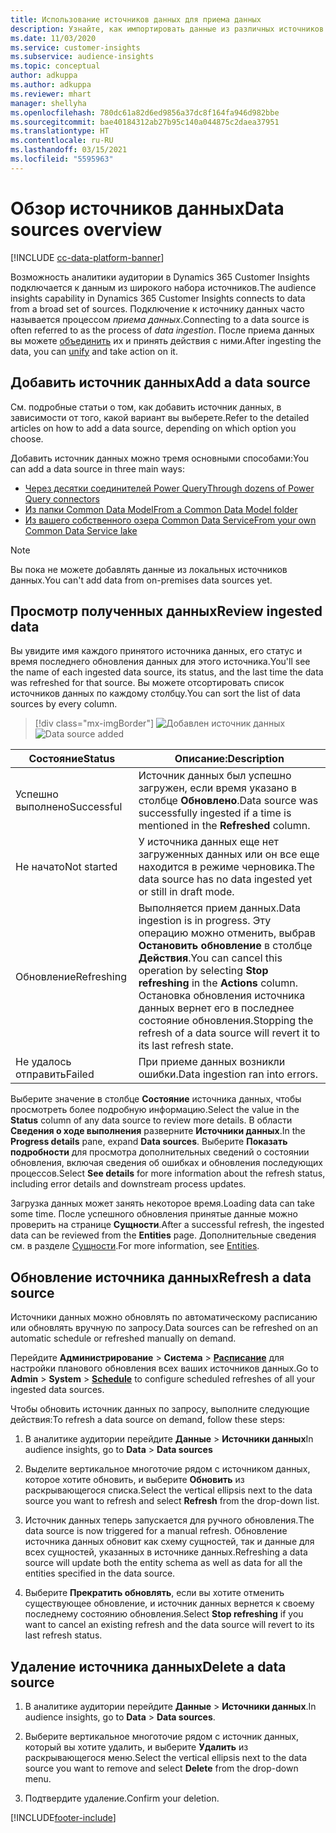 ```yaml
---
title: Использование источников данных для приема данных
description: Узнайте, как импортировать данные из различных источников.
ms.date: 11/03/2020
ms.service: customer-insights
ms.subservice: audience-insights
ms.topic: conceptual
author: adkuppa
ms.author: adkuppa
ms.reviewer: mhart
manager: shellyha
ms.openlocfilehash: 780dc61a82d6ed9856a37dc8f164fa946d982bbe
ms.sourcegitcommit: bae40184312ab27b95c140a044875c2daea37951
ms.translationtype: HT
ms.contentlocale: ru-RU
ms.lasthandoff: 03/15/2021
ms.locfileid: "5595963"
---
```

# <a name="data-sources-overview"></a><span data-ttu-id="4a816-103">Обзор источников данных</span><span class="sxs-lookup"><span data-stu-id="4a816-103">Data sources overview</span></span>

[!INCLUDE [cc-data-platform-banner](../includes/cc-data-platform-banner.md)]

<span data-ttu-id="4a816-104">Возможность аналитики аудитории в Dynamics 365 Customer Insights подключается к данным из широкого набора источников.</span><span class="sxs-lookup"><span data-stu-id="4a816-104">The audience insights capability in Dynamics 365 Customer Insights connects to data from a broad set of sources.</span></span> <span data-ttu-id="4a816-105">Подключение к источнику данных часто называется процессом *приема данных*.</span><span class="sxs-lookup"><span data-stu-id="4a816-105">Connecting to a data source is often referred to as the process of *data ingestion*.</span></span> <span data-ttu-id="4a816-106">После приема данных вы можете [объединить](data-unification.md) их и принять действия с ними.</span><span class="sxs-lookup"><span data-stu-id="4a816-106">After ingesting the data, you can [unify](data-unification.md) and take action on it.</span></span>

## <a name="add-a-data-source"></a><span data-ttu-id="4a816-107">Добавить источник данных</span><span class="sxs-lookup"><span data-stu-id="4a816-107">Add a data source</span></span>

<span data-ttu-id="4a816-108">См. подробные статьи о том, как добавить источник данных, в зависимости от того, какой вариант вы выберете.</span><span class="sxs-lookup"><span data-stu-id="4a816-108">Refer to the detailed articles on how to add a data source, depending on which option you choose.</span></span>

<span data-ttu-id="4a816-109">Добавить источник данных можно тремя основными способами:</span><span class="sxs-lookup"><span data-stu-id="4a816-109">You can add a data source in three main ways:</span></span>

- [<span data-ttu-id="4a816-110">Через десятки соединителей Power Query</span><span class="sxs-lookup"><span data-stu-id="4a816-110">Through dozens of Power Query connectors</span></span>](connect-power-query.md)
- [<span data-ttu-id="4a816-111">Из папки Common Data Model</span><span class="sxs-lookup"><span data-stu-id="4a816-111">From a Common Data Model folder</span></span>](connect-common-data-model.md)
- [<span data-ttu-id="4a816-112">Из вашего собственного озера Common Data Service</span><span class="sxs-lookup"><span data-stu-id="4a816-112">From your own Common Data Service lake</span></span>](connect-common-data-service-lake.md)

> [!NOTE]
> <span data-ttu-id="4a816-113">Вы пока не можете добавлять данные из локальных источников данных.</span><span class="sxs-lookup"><span data-stu-id="4a816-113">You can't add data from on-premises data sources yet.</span></span>

## <a name="review-ingested-data"></a><span data-ttu-id="4a816-114">Просмотр полученных данных</span><span class="sxs-lookup"><span data-stu-id="4a816-114">Review ingested data</span></span>

<span data-ttu-id="4a816-115">Вы увидите имя каждого принятого источника данных, его статус и время последнего обновления данных для этого источника.</span><span class="sxs-lookup"><span data-stu-id="4a816-115">You'll see the name of each ingested data source, its status, and the last time the data was refreshed for that source.</span></span> <span data-ttu-id="4a816-116">Вы можете отсортировать список источников данных по каждому столбцу.</span><span class="sxs-lookup"><span data-stu-id="4a816-116">You can sort the list of data sources by every column.</span></span>

> [!div class="mx-imgBorder"]
> <span data-ttu-id="4a816-117">![Добавлен источник данных](media/configure-data-datasource-added.png "Добавлен источник данных")</span><span class="sxs-lookup"><span data-stu-id="4a816-117">![Data source added](media/configure-data-datasource-added.png "Data source added")</span></span>

|<span data-ttu-id="4a816-118">Состояние</span><span class="sxs-lookup"><span data-stu-id="4a816-118">Status</span></span>  |<span data-ttu-id="4a816-119">Описание:</span><span class="sxs-lookup"><span data-stu-id="4a816-119">Description</span></span>  |
|---------|---------|
|<span data-ttu-id="4a816-120">Успешно выполнено</span><span class="sxs-lookup"><span data-stu-id="4a816-120">Successful</span></span>   |<span data-ttu-id="4a816-121">Источник данных был успешно загружен, если время указано в столбце **Обновлено**.</span><span class="sxs-lookup"><span data-stu-id="4a816-121">Data source was successfully ingested if a time is mentioned in the **Refreshed** column.</span></span>
|<span data-ttu-id="4a816-122">Не начато</span><span class="sxs-lookup"><span data-stu-id="4a816-122">Not started</span></span>   |<span data-ttu-id="4a816-123">У источника данных еще нет загруженных данных или он все еще находится в режиме черновика.</span><span class="sxs-lookup"><span data-stu-id="4a816-123">The data source has no data ingested yet or still in draft mode.</span></span>         |
|<span data-ttu-id="4a816-124">Обновление</span><span class="sxs-lookup"><span data-stu-id="4a816-124">Refreshing</span></span>    |<span data-ttu-id="4a816-125">Выполняется прием данных.</span><span class="sxs-lookup"><span data-stu-id="4a816-125">Data ingestion is in progress.</span></span> <span data-ttu-id="4a816-126">Эту операцию можно отменить, выбрав **Остановить обновление** в столбце **Действия**.</span><span class="sxs-lookup"><span data-stu-id="4a816-126">You can cancel this operation by selecting **Stop refreshing** in the **Actions** column.</span></span> <span data-ttu-id="4a816-127">Остановка обновления источника данных вернет его в последнее состояние обновления.</span><span class="sxs-lookup"><span data-stu-id="4a816-127">Stopping the refresh of a data source will revert it to its last refresh state.</span></span>       |
|<span data-ttu-id="4a816-128">Не удалось отправить</span><span class="sxs-lookup"><span data-stu-id="4a816-128">Failed</span></span>     |<span data-ttu-id="4a816-129">При приеме данных возникли ошибки.</span><span class="sxs-lookup"><span data-stu-id="4a816-129">Data ingestion ran into errors.</span></span>         |

<span data-ttu-id="4a816-130">Выберите значение в столбце **Состояние** источника данных, чтобы просмотреть более подробную информацию.</span><span class="sxs-lookup"><span data-stu-id="4a816-130">Select the value in the **Status** column of any data source to review more details.</span></span> <span data-ttu-id="4a816-131">В области **Сведения о ходе выполнения** разверните **Источники данных**.</span><span class="sxs-lookup"><span data-stu-id="4a816-131">In the **Progress details** pane, expand **Data sources**.</span></span> <span data-ttu-id="4a816-132">Выберите **Показать подробности** для просмотра дополнительных сведений о состоянии обновления, включая сведения об ошибках и обновления последующих процессов.</span><span class="sxs-lookup"><span data-stu-id="4a816-132">Select **See details** for more information about the refresh status, including error details and downstream process updates.</span></span>

<span data-ttu-id="4a816-133">Загрузка данных может занять некоторое время.</span><span class="sxs-lookup"><span data-stu-id="4a816-133">Loading data can take some time.</span></span> <span data-ttu-id="4a816-134">После успешного обновления принятые данные можно проверить на странице **Сущности**.</span><span class="sxs-lookup"><span data-stu-id="4a816-134">After a successful refresh, the ingested data can be reviewed from the **Entities** page.</span></span> <span data-ttu-id="4a816-135">Дополнительные сведения см. в разделе [Сущности](entities.md).</span><span class="sxs-lookup"><span data-stu-id="4a816-135">For more information, see [Entities](entities.md).</span></span>

## <a name="refresh-a-data-source"></a><span data-ttu-id="4a816-136">Обновление источника данных</span><span class="sxs-lookup"><span data-stu-id="4a816-136">Refresh a data source</span></span>

<span data-ttu-id="4a816-137">Источники данных можно обновлять по автоматическому расписанию или обновлять вручную по запросу.</span><span class="sxs-lookup"><span data-stu-id="4a816-137">Data sources can be refreshed on an automatic schedule or refreshed manually on demand.</span></span> 

<span data-ttu-id="4a816-138">Перейдите **Администрирование** > **Система** > [**Расписание**](system.md#schedule-tab) для настройки планового обновления всех ваших источников данных.</span><span class="sxs-lookup"><span data-stu-id="4a816-138">Go to **Admin** > **System** > [**Schedule**](system.md#schedule-tab) to configure scheduled refreshes of all your ingested data sources.</span></span>

<span data-ttu-id="4a816-139">Чтобы обновить источник данных по запросу, выполните следующие действия:</span><span class="sxs-lookup"><span data-stu-id="4a816-139">To refresh a data source on demand, follow these steps:</span></span>

1. <span data-ttu-id="4a816-140">В аналитике аудитории перейдите **Данные** > **Источники данных**</span><span class="sxs-lookup"><span data-stu-id="4a816-140">In audience insights, go to **Data** > **Data sources**</span></span>

2. <span data-ttu-id="4a816-141">Выделите вертикальное многоточие рядом с источником данных, которое хотите обновить, и выберите **Обновить** из раскрывающегося списка.</span><span class="sxs-lookup"><span data-stu-id="4a816-141">Select the vertical ellipsis next to the data source you want to refresh and select **Refresh** from the drop-down list.</span></span>

3. <span data-ttu-id="4a816-142">Источник данных теперь запускается для ручного обновления.</span><span class="sxs-lookup"><span data-stu-id="4a816-142">The data source is now triggered for a manual refresh.</span></span> <span data-ttu-id="4a816-143">Обновление источника данных обновит как схему сущностей, так и данные для всех сущностей, указанных в источнике данных.</span><span class="sxs-lookup"><span data-stu-id="4a816-143">Refreshing a data source will update both the entity schema as well as data for all the entities specified in the data source.</span></span>

4. <span data-ttu-id="4a816-144">Выберите **Прекратить обновлять**, если вы хотите отменить существующее обновление, и источник данных вернется к своему последнему состоянию обновления.</span><span class="sxs-lookup"><span data-stu-id="4a816-144">Select **Stop refreshing** if you want to cancel an existing refresh and the data source will revert to its last refresh status.</span></span>

## <a name="delete-a-data-source"></a><span data-ttu-id="4a816-145">Удаление источника данных</span><span class="sxs-lookup"><span data-stu-id="4a816-145">Delete a data source</span></span>

1. <span data-ttu-id="4a816-146">В аналитике аудитории перейдите **Данные** > **Источники данных**.</span><span class="sxs-lookup"><span data-stu-id="4a816-146">In audience insights, go to **Data** > **Data sources**.</span></span>

2. <span data-ttu-id="4a816-147">Выберите вертикальное многоточие рядом с источник данных, который вы хотите удалить, и выберите **Удалить** из раскрывающегося меню.</span><span class="sxs-lookup"><span data-stu-id="4a816-147">Select the vertical ellipsis next to the data source you want to remove and select **Delete** from the drop-down menu.</span></span>

3. <span data-ttu-id="4a816-148">Подтвердите удаление.</span><span class="sxs-lookup"><span data-stu-id="4a816-148">Confirm your deletion.</span></span>


[!INCLUDE[footer-include](../includes/footer-banner.md)]
